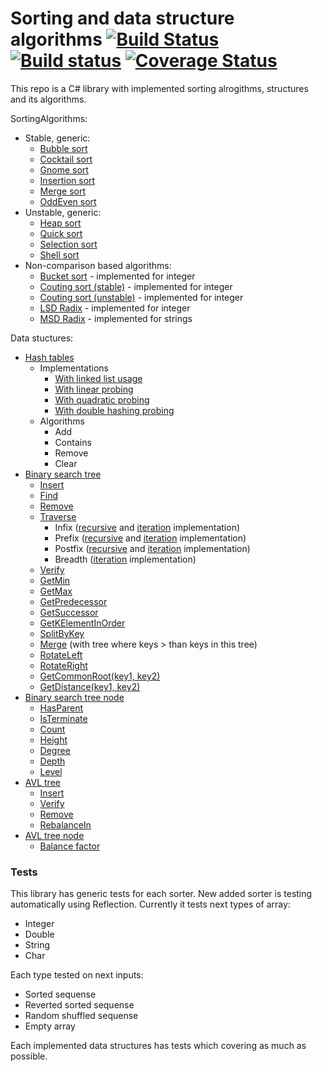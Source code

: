# Sorting and data structure algorithms [![Build Status](https://travis-ci.org/Silvochka/algorithms.svg?branch=dev)](https://travis-ci.org/Silvochka/algorithms) [![Build status](https://ci.appveyor.com/api/projects/status/i9w52t621058hwln/branch/dev?svg=true)](https://ci.appveyor.com/project/Silvochka/algorithms/branch/dev) [![Coverage Status](https://coveralls.io/repos/github/Silvochka/algorithms/badge.svg?branch=dev&bust=1)](https://coveralls.io/github/Silvochka/algorithms?branch=dev)

This repo is a C# library with implemented sorting alrogithms, structures and its algorithms.

SortingAlgorithms:
  - Stable, generic:
    - [Bubble sort](https://github.com/Silvochka/algorithms/blob/dev/Algorithms/SortAlgorithms/Stable/BubbleSorter.cs) 
    - [Cocktail sort](https://github.com/Silvochka/algorithms/blob/dev/Algorithms/SortAlgorithms/Stable/CocktailSorter.cs) 
    - [Gnome sort](https://github.com/Silvochka/algorithms/blob/dev/Algorithms/SortAlgorithms/Stable/GnomeSorter.cs) 
    - [Insertion sort](https://github.com/Silvochka/algorithms/blob/dev/Algorithms/SortAlgorithms/Stable/InsertionSorter.cs) 
    - [Merge sort](https://github.com/Silvochka/algorithms/blob/dev/Algorithms/SortAlgorithms/Stable/MergeSorter.cs) 
    - [OddEven sort](https://github.com/Silvochka/algorithms/blob/dev/Algorithms/SortAlgorithms/Stable/OddEvenSorter.cs) 
  - Unstable, generic:
    - [Heap sort](https://github.com/Silvochka/algorithms/blob/dev/Algorithms/SortAlgorithms/Unstable/HeapSorter.cs) 
    - [Quick sort](https://github.com/Silvochka/algorithms/blob/dev/Algorithms/SortAlgorithms/Unstable/QuickSorter.cs) 
    - [Selection sort](https://github.com/Silvochka/algorithms/blob/dev/Algorithms/SortAlgorithms/Unstable/SelectionSorter.cs) 
    - [Shell sort](https://github.com/Silvochka/algorithms/blob/dev/Algorithms/SortAlgorithms/Unstable/ShellSorter.cs) 
  - Non-comparison based algorithms:
    - [Bucket sort](https://github.com/Silvochka/algorithms/blob/dev/Algorithms/SortAlgorithms/NonComparison/BucketSorter.cs)  - implemented for integer
    - [Couting sort (stable)](https://github.com/Silvochka/algorithms/blob/dev/Algorithms/SortAlgorithms/NonComparison/CountingStableSorter.cs)  - implemented for integer
    - [Couting sort (unstable)](https://github.com/Silvochka/algorithms/blob/dev/Algorithms/SortAlgorithms/NonComparison/CountingSorter.cs)  - implemented for integer
    - [LSD Radix](https://github.com/Silvochka/algorithms/blob/dev/Algorithms/SortAlgorithms/NonComparison/LSDRadixSorter.cs) - implemented for integer
    - [MSD Radix](https://github.com/Silvochka/algorithms/blob/dev/Algorithms/SortAlgorithms/NonComparison/MSDRadixSorter.cs) - implemented for strings

Data stuctures:
  - [Hash tables](https://github.com/Silvochka/algorithms/blob/dev/Algorithms/DataStructures/HashTable/IHashTable.cs)
    - Implementations
      - [With linked list usage](https://github.com/Silvochka/algorithms/blob/dev/Algorithms/DataStructures/HashTable/HashTableWithLinkedList.cs)
      - [With linear probing](https://github.com/Silvochka/algorithms/blob/dev/Algorithms/DataStructures/HashTable/LinearHashTable.cs)
      - [With quadratic probing](https://github.com/Silvochka/algorithms/blob/dev/Algorithms/DataStructures/HashTable/QuadraticHashTable.cs)
      - [With double hashing probing](https://github.com/Silvochka/algorithms/blob/dev/Algorithms/DataStructures/HashTable/DoubleHashTable.cs)
    - Algorithms
      - Add
      - Contains
      - Remove
      - Clear
  - [Binary search tree](https://github.com/Silvochka/algorithms/blob/dev/Algorithms/DataStructures/Tree/BinarySearchTree.cs)
    - [Insert](https://github.com/Silvochka/algorithms/blob/dev/Algorithms/DataStructures/Tree/BinarySearchTree.cs#L33)
    - [Find](https://github.com/Silvochka/algorithms/blob/dev/Algorithms/DataStructures/Tree/BinarySearchTree.cs#L55)
    - [Remove](https://github.com/Silvochka/algorithms/blob/dev/Algorithms/DataStructures/Tree/BinarySearchTree.cs#L70)
    - [Traverse](https://github.com/Silvochka/algorithms/blob/dev/Algorithms/DataStructures/Tree/BinarySearchTree.cs#L99)
      - Infix ([recursive](https://github.com/Silvochka/algorithms/blob/dev/Algorithms/DataStructures/Tree/BinarySearchTree.cs#L691) and [iteration](https://github.com/Silvochka/algorithms/blob/dev/Algorithms/DataStructures/Tree/BinarySearchTree.cs#L714) implementation)
      - Prefix ([recursive](https://github.com/Silvochka/algorithms/blob/dev/Algorithms/DataStructures/Tree/BinarySearchTree.cs#L698) and [iteration](https://github.com/Silvochka/algorithms/blob/dev/Algorithms/DataStructures/Tree/BinarySearchTree.cs#L734) implementation)
      - Postfix ([recursive](https://github.com/Silvochka/algorithms/blob/dev/Algorithms/DataStructures/Tree/BinarySearchTree.cs#L705) and [iteration](https://github.com/Silvochka/algorithms/blob/dev/Algorithms/DataStructures/Tree/BinarySearchTree.cs#L756) implementation)
      - Breadth ([iteration](https://github.com/Silvochka/algorithms/blob/dev/Algorithms/DataStructures/Tree/BinarySearchTree.cs#L787) implementation)
    - [Verify](https://github.com/Silvochka/algorithms/blob/dev/Algorithms/DataStructures/Tree/BinarySearchTree.cs#L139)
    - [GetMin](https://github.com/Silvochka/algorithms/blob/dev/Algorithms/DataStructures/Tree/BinarySearchTree.cs#L153)
    - [GetMax](https://github.com/Silvochka/algorithms/blob/dev/Algorithms/DataStructures/Tree/BinarySearchTree.cs#L173)
    - [GetPredecessor](https://github.com/Silvochka/algorithms/blob/dev/Algorithms/DataStructures/Tree/BinarySearchTree.cs#L194)
    - [GetSuccessor](https://github.com/Silvochka/algorithms/blob/dev/Algorithms/DataStructures/Tree/BinarySearchTree.cs#L234)
    - [GetKElementInOrder](https://github.com/Silvochka/algorithms/blob/dev/Algorithms/DataStructures/Tree/BinarySearchTree.cs#L274)
    - [SplitByKey](https://github.com/Silvochka/algorithms/blob/dev/Algorithms/DataStructures/Tree/BinarySearchTree.cs#L290)
    - [Merge](https://github.com/Silvochka/algorithms/blob/dev/Algorithms/DataStructures/Tree/BinarySearchTree.cs#L351) (with tree where keys > than keys in this tree)
    - [RotateLeft](https://github.com/Silvochka/algorithms/blob/dev/Algorithms/DataStructures/Tree/BinarySearchTree.cs#L375)
    - [RotateRight](https://github.com/Silvochka/algorithms/blob/dev/Algorithms/DataStructures/Tree/BinarySearchTree.cs#L383)
    - [GetCommonRoot(key1, key2)](https://github.com/Silvochka/algorithms/blob/dev/Algorithms/DataStructures/Tree/BinarySearchTree.cs#L394)
    - [GetDistance(key1, key2)](https://github.com/Silvochka/algorithms/blob/dev/Algorithms/DataStructures/Tree/BinarySearchTree.cs#L439)
  - [Binary search tree node](https://github.com/Silvochka/algorithms/blob/dev/Algorithms/DataStructures/Tree/BinarySearchTreeNode.cs)
    - [HasParent](https://github.com/Silvochka/algorithms/blob/dev/Algorithms/DataStructures/Tree/BinarySearchTreeNode.cs#L66)
    - [IsTerminate](https://github.com/Silvochka/algorithms/blob/dev/Algorithms/DataStructures/Tree/BinarySearchTreeNode.cs#L58)
    - [Count](https://github.com/Silvochka/algorithms/blob/dev/Algorithms/DataStructures/Tree/BinarySearchTreeNode.cs#L74)
    - [Height](https://github.com/Silvochka/algorithms/blob/dev/Algorithms/DataStructures/Tree/BinarySearchTreeNode.cs#L82)
    - [Degree](https://github.com/Silvochka/algorithms/blob/dev/Algorithms/DataStructures/Tree/BinarySearchTreeNode.cs#L91)
    - [Depth](https://github.com/Silvochka/algorithms/blob/dev/Algorithms/DataStructures/Tree/BinarySearchTreeNode.cs#L96)
    - [Level](https://github.com/Silvochka/algorithms/blob/dev/Algorithms/DataStructures/Tree/BinarySearchTreeNode.cs#L109)
  - [AVL tree](https://github.com/Silvochka/algorithms/blob/dev/Algorithms/DataStructures/Tree/AVLTree.cs)
    - [Insert](https://github.com/Silvochka/algorithms/blob/dev/Algorithms/DataStructures/Tree/AVLTree.cs#L32)
    - [Verify](https://github.com/Silvochka/algorithms/blob/dev/Algorithms/DataStructures/Tree/AVLTree.cs#L82)
    - [Remove](https://github.com/Silvochka/algorithms/blob/dev/Algorithms/DataStructures/Tree/AVLTree.cs#L91)
    - [RebalanceIn](https://github.com/Silvochka/algorithms/blob/dev/Algorithms/DataStructures/Tree/AVLTree.cs#L118)
  - [AVL tree node](https://github.com/Silvochka/algorithms/blob/dev/Algorithms/DataStructures/Tree/AVLTreeNode.cs)
    - [Balance factor](https://github.com/Silvochka/algorithms/blob/dev/Algorithms/DataStructures/Tree/AVLTreeNode.cs#L18)

### Tests

This library has generic tests for each sorter. New added sorter is testing automatically using Reflection. Currently it tests next types of array:
  - Integer
  - Double
  - String
  - Char

Each type tested on next inputs:
  - Sorted sequense
  - Reverted sorted sequense
  - Random shuffled sequense
  - Empty array

Each implemented data structures has tests which covering as much as possible.

